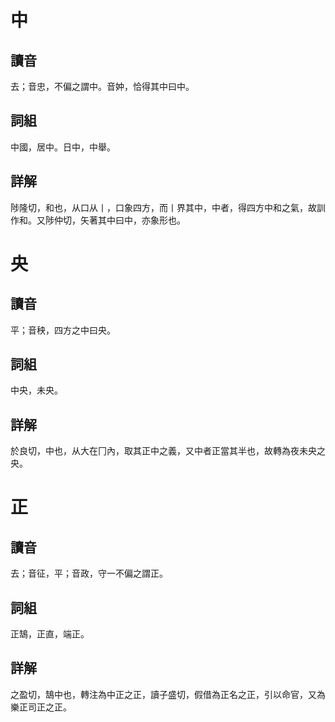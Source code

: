 # 中

## 讀音
去；音忠，不偏之謂中。音妕，恰得其中曰中。

## 詞組
中國，居中。日中，中舉。

## 詳解
陟隆切，和也，从口从丨，口象四方，而丨界其中，中者，得四方中和之氣，故訓作和。又陟仲切，矢著其中曰中，亦象形也。

# 央

## 讀音
平；音秧，四方之中曰央。

## 詞組
中央，未央。

## 詳解
於良切，中也，从大在冂內，取其正中之義，又中者正當其半也，故轉為夜未央之央。

# 正

## 讀音
去；音征，平；音政，守一不偏之謂正。

## 詞組
正鵠，正直，端正。

## 詳解
之盈切，鵠中也，轉注為中正之正，讀子盛切，假借為正名之正，引以命官，又為樂正司正之正。

